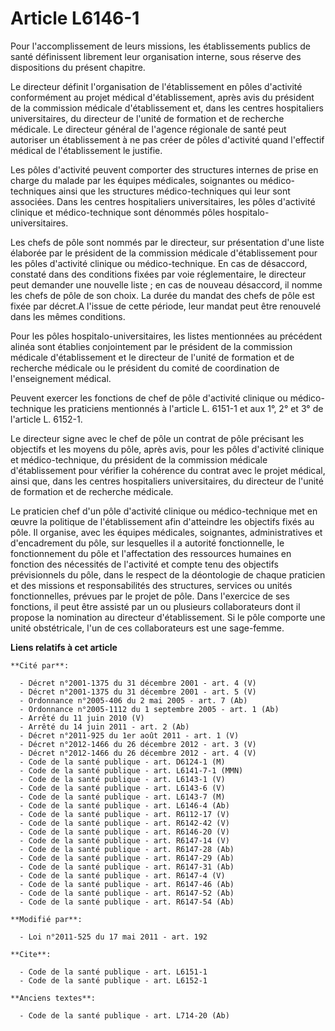 # Article L6146-1

Pour l'accomplissement de leurs missions, les établissements publics de santé définissent librement leur organisation
interne, sous réserve des dispositions du présent chapitre. 

Le directeur définit l'organisation de l'établissement en pôles d'activité conformément au projet médical d'établissement,
après avis du président de la commission médicale d'établissement et, dans les centres hospitaliers universitaires, du
directeur de l'unité de formation et de recherche médicale. Le directeur général de l'agence régionale de santé peut
autoriser un établissement à ne pas créer de pôles d'activité quand l'effectif médical de l'établissement le justifie. 

Les pôles d'activité peuvent comporter des structures internes de prise en charge du malade par les équipes médicales,
soignantes ou médico-techniques ainsi que les structures médico-techniques qui leur sont associées. Dans les centres
hospitaliers universitaires, les pôles d'activité clinique et médico-technique sont dénommés pôles hospitalo-universitaires. 

Les chefs de pôle sont nommés par le directeur, sur présentation d'une liste élaborée par le président de la commission
médicale d'établissement pour les pôles d'activité clinique ou médico-technique. En cas de désaccord, constaté dans des
conditions fixées par voie réglementaire, le directeur peut demander une nouvelle liste ; en cas de nouveau désaccord, il
nomme les chefs de pôle de son choix. La durée du mandat des chefs de pôle est fixée par décret.A l'issue de cette période,
leur mandat peut être renouvelé dans les mêmes conditions. 

Pour les pôles hospitalo-universitaires, les listes mentionnées au précédent alinéa sont établies conjointement par le
président de la commission médicale d'établissement et le directeur de l'unité de formation et de recherche médicale ou le
président du comité de coordination de l'enseignement médical. 

Peuvent exercer les fonctions de chef de pôle d'activité clinique ou médico-technique les praticiens mentionnés à l'article
L. 6151-1 et aux 1°, 2° et 3° de l'article L. 6152-1. 

Le directeur signe avec le chef de pôle un contrat de pôle précisant les objectifs et les moyens du pôle, après avis, pour
les pôles d'activité clinique et médico-technique, du président de la commission médicale d'établissement pour vérifier la
cohérence du contrat avec le projet médical, ainsi que, dans les centres hospitaliers universitaires, du directeur de l'unité
de formation et de recherche médicale. 

Le praticien chef d'un pôle d'activité clinique ou médico-technique met en œuvre la politique de l'établissement afin
d'atteindre les objectifs fixés au pôle. Il organise, avec les équipes médicales, soignantes, administratives et
d'encadrement du pôle, sur lesquelles il a autorité fonctionnelle, le fonctionnement du pôle et l'affectation des ressources
humaines en fonction des nécessités de l'activité et compte tenu des objectifs prévisionnels du pôle, dans le respect de la
déontologie de chaque praticien et des missions et responsabilités des structures, services ou unités fonctionnelles, prévues
par le projet de pôle. Dans l'exercice de ses fonctions, il peut être assisté par un ou plusieurs collaborateurs dont il
propose la nomination au directeur d'établissement. Si le pôle comporte une unité obstétricale, l'un de ces collaborateurs
est une sage-femme.

**Liens relatifs à cet article**

	**Cité par**:

	  - Décret n°2001-1375 du 31 décembre 2001 - art. 4 (V)
	  - Décret n°2001-1375 du 31 décembre 2001 - art. 5 (V)
	  - Ordonnance n°2005-406 du 2 mai 2005 - art. 7 (Ab)
	  - Ordonnance n°2005-1112 du 1 septembre 2005 - art. 1 (Ab)
	  - Arrêté du 11 juin 2010 (V)
	  - Arrêté du 14 juin 2011 - art. 2 (Ab)
	  - Décret n°2011-925 du 1er août 2011 - art. 1 (V)
	  - Décret n°2012-1466 du 26 décembre 2012 - art. 3 (V)
	  - Décret n°2012-1466 du 26 décembre 2012 - art. 4 (V)
	  - Code de la santé publique - art. D6124-1 (M)
	  - Code de la santé publique - art. L6141-7-1 (MMN)
	  - Code de la santé publique - art. L6143-1 (V)
	  - Code de la santé publique - art. L6143-6 (V)
	  - Code de la santé publique - art. L6143-7 (M)
	  - Code de la santé publique - art. L6146-4 (Ab)
	  - Code de la santé publique - art. R6112-17 (V)
	  - Code de la santé publique - art. R6142-42 (V)
	  - Code de la santé publique - art. R6146-20 (V)
	  - Code de la santé publique - art. R6147-14 (V)
	  - Code de la santé publique - art. R6147-28 (Ab)
	  - Code de la santé publique - art. R6147-29 (Ab)
	  - Code de la santé publique - art. R6147-31 (Ab)
	  - Code de la santé publique - art. R6147-4 (V)
	  - Code de la santé publique - art. R6147-46 (Ab)
	  - Code de la santé publique - art. R6147-52 (Ab)
	  - Code de la santé publique - art. R6147-54 (Ab)

	**Modifié par**:

	  - Loi n°2011-525 du 17 mai 2011 - art. 192

	**Cite**:

	  - Code de la santé publique - art. L6151-1
	  - Code de la santé publique - art. L6152-1

	**Anciens textes**:

	  - Code de la santé publique - art. L714-20 (Ab)
